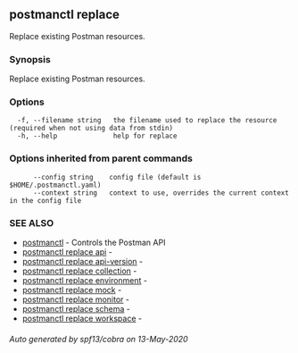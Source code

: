 ## postmanctl replace

Replace existing Postman resources.

### Synopsis

Replace existing Postman resources.

### Options

```
  -f, --filename string   the filename used to replace the resource (required when not using data from stdin)
  -h, --help              help for replace
```

### Options inherited from parent commands

```
      --config string    config file (default is $HOME/.postmanctl.yaml)
      --context string   context to use, overrides the current context in the config file
```

### SEE ALSO

* [postmanctl](postmanctl.md)	 - Controls the Postman API
* [postmanctl replace api](postmanctl_replace_api.md)	 - 
* [postmanctl replace api-version](postmanctl_replace_api-version.md)	 - 
* [postmanctl replace collection](postmanctl_replace_collection.md)	 - 
* [postmanctl replace environment](postmanctl_replace_environment.md)	 - 
* [postmanctl replace mock](postmanctl_replace_mock.md)	 - 
* [postmanctl replace monitor](postmanctl_replace_monitor.md)	 - 
* [postmanctl replace schema](postmanctl_replace_schema.md)	 - 
* [postmanctl replace workspace](postmanctl_replace_workspace.md)	 - 

###### Auto generated by spf13/cobra on 13-May-2020
